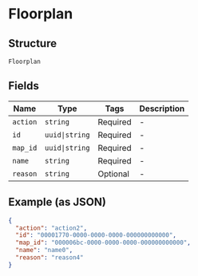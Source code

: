 
# Floorplan

## Structure

`Floorplan`

## Fields

| Name | Type | Tags | Description |
|  --- | --- | --- | --- |
| `action` | `string` | Required | - |
| `id` | `uuid\|string` | Required | - |
| `map_id` | `uuid\|string` | Required | - |
| `name` | `string` | Required | - |
| `reason` | `string` | Optional | - |

## Example (as JSON)

```json
{
  "action": "action2",
  "id": "00001770-0000-0000-0000-000000000000",
  "map_id": "000006bc-0000-0000-0000-000000000000",
  "name": "name0",
  "reason": "reason4"
}
```

